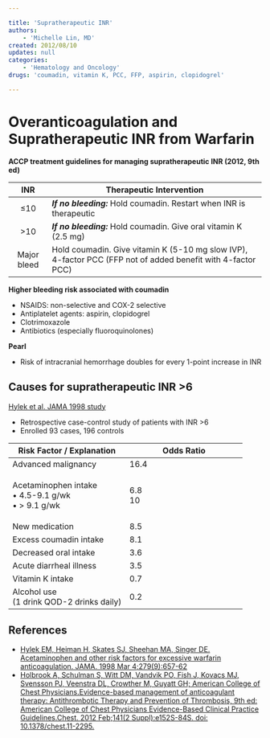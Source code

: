 ```yaml
---

title: 'Supratherapeutic INR'
authors:
    - 'Michelle Lin, MD'
created: 2012/08/10
updates: null
categories:
    - 'Hematology and Oncology'
drugs: 'coumadin, vitamin K, PCC, FFP, aspirin, clopidogrel'

---
```




# Overanticoagulation and Supratherapeutic INR from Warfarin

**ACCP treatment guidelines for managing supratherapeutic INR (2012, 9th ed)**

| **INR**     | **Therapeutic Intervention**  |
|:----------:|-------------------------------|
| ≤10        | ***If no bleeding:*** Hold <span class="drug">coumadin</span>. Restart when INR is therapeutic  |
| &gt;10     | ***If no bleeding:*** Hold <span class="drug">coumadin</span>. Give oral <span class="drug">vitamin K</span> (2.5 mg) |
| Major bleed | Hold <span class="drug">coumadin</span>. Give <span class="drug">vitamin K</span> (5-10 mg slow IVP), 4-factor <span class="drug">PCC</span> (<span class="drug">FFP</span> not of added benefit with 4-factor <span class="drug">PCC</span>) |

**Higher bleeding risk associated with coumadin**

-   NSAIDS: non-selective and COX-2 selective
-   Antiplatelet agents: <span class="drug">aspirin</span>, <span class="drug">clopidogrel</span>
-   <span class="drug">Clotrimoxazole</span>
-   Antibiotics (especially <span class="drug">fluoroquinolones</span>)

**Pearl**

-   Risk of intracranial hemorrhage doubles for every 1-point increase in INR

## Causes for supratherapeutic INR &gt;6

[Hylek et al. JAMA 1998 study](https://www.ncbi.nlm.nih.gov/pubmed/9496982)

-   Retrospective case-control study of patients with INR &gt;6
-   Enrolled 93 cases, 196 controls

<table>
<colgroup>
<col width="50%" />
<col width="50%" />
</colgroup>
<thead>
<tr class="header">
<th><strong>Risk Factor / Explanation</strong></th>
<th><strong>Odds Ratio</strong></th>
</tr>
</thead>
<tbody>
<tr class="odd">
<td>Advanced malignancy</td>
<td>16.4</td>
</tr>
<tr class="even">
<td><strong></strong>
<p><span class="drug">Acetaminophen intake</span><br/> • 4.5-9.1 g/wk<br />
• &gt; 9.1 g/wk</p></td>
<td>6.8<br />
10<br /></td>
</tr>
<tr class="odd">
<td>New medication</td>
<td>8.5</td>
</tr>
<tr class="even">
<td>Excess <span class="drug">coumadin</span> intake</td>
<td>8.1</td>
</tr>
<tr class="odd">
<td>Decreased oral intake</td>
<td>3.6</td>
</tr>
<tr class="even">
<td>Acute diarrheal illness</td>
<td>3.5</td>
</tr>
<tr class="odd">
<td>Vitamin K intake</td>
<td>0.7</td>
</tr>
<tr class="even">
<td>Alcohol use<br />
(1 drink QOD-2 drinks daily)</td>
<td>0.2</td>
</tr>
</tbody>
</table>

## References

-   [Hylek EM, Heiman H, Skates SJ, Sheehan MA, Singer DE. Acetaminophen and other risk factors for excessive warfarin anticoagulation. JAMA. 1998 Mar 4;279(9):657-62](https://www.ncbi.nlm.nih.gov/pubmed/9496982)
-   [Holbrook A, Schulman S, Witt DM, Vandvik PO, Fish J, Kovacs MJ, Svensson PJ, Veenstra DL, Crowther M, Guyatt GH; American College of Chest Physicians.Evidence-based management of anticoagulant therapy: Antithrombotic Therapy and Prevention of Thrombosis, 9th ed: American College of Chest Physicians Evidence-Based Clinical Practice Guidelines.Chest. 2012 Feb;141(2 Suppl):e152S-84S. doi: 10.1378/chest.11-2295.](https://www.ncbi.nlm.nih.gov/pubmed/22315259)
